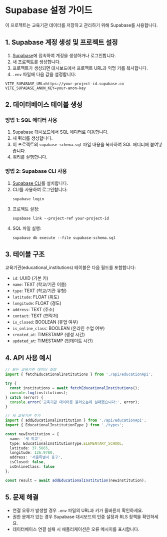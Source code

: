 # Supabase 설정 가이드

이 프로젝트는 교육기관 데이터를 저장하고 관리하기 위해 Supabase를 사용합니다.

## 1. Supabase 계정 생성 및 프로젝트 설정

1. [Supabase](https://supabase.com)에 접속하여 계정을 생성하거나 로그인합니다.
2. 새 프로젝트를 생성합니다.
3. 프로젝트가 생성되면 대시보드에서 프로젝트 URL과 익명 키를 복사합니다.
4. `.env` 파일에 다음 값을 설정합니다:

```
VITE_SUPABASE_URL=https://your-project-id.supabase.co
VITE_SUPABASE_ANON_KEY=your-anon-key
```

## 2. 데이터베이스 테이블 생성

### 방법 1: SQL 에디터 사용

1. Supabase 대시보드에서 SQL 에디터로 이동합니다.
2. 새 쿼리를 생성합니다.
3. 이 프로젝트의 `supabase-schema.sql` 파일 내용을 복사하여 SQL 에디터에 붙여넣습니다.
4. 쿼리를 실행합니다.

### 방법 2: Supabase CLI 사용

1. [Supabase CLI](https://supabase.com/docs/reference/cli/introduction)를 설치합니다.
2. CLI를 사용하여 로그인합니다:
   ```
   supabase login
   ```
3. 프로젝트 설정:
   ```
   supabase link --project-ref your-project-id
   ```
4. SQL 파일 실행:
   ```
   supabase db execute --file supabase-schema.sql
   ```

## 3. 테이블 구조

교육기관(educational_institutions) 테이블은 다음 필드를 포함합니다:

- `id`: UUID (기본 키)
- `name`: TEXT (학교/기관 이름)
- `type`: TEXT (학교/기관 유형)
- `latitude`: FLOAT (위도)
- `longitude`: FLOAT (경도)
- `address`: TEXT (주소)
- `contact`: TEXT (연락처)
- `is_closed`: BOOLEAN (휴업 여부)
- `is_online_class`: BOOLEAN (온라인 수업 여부)
- `created_at`: TIMESTAMP (생성 시간)
- `updated_at`: TIMESTAMP (업데이트 시간)

## 4. API 사용 예시

```typescript
// 모든 교육기관 데이터 조회
import { fetchEducationalInstitutions } from './api/educationApi';

try {
  const institutions = await fetchEducationalInstitutions();
  console.log(institutions);
} catch (error) {
  console.error('교육기관 데이터를 불러오는데 실패했습니다:', error);
}

// 새 교육기관 추가
import { addEducationalInstitution } from './api/educationApi';
import { EducationalInstitutionType } from './types';

const newInstitution = {
  name: '새 학교',
  type: EducationalInstitutionType.ELEMENTARY_SCHOOL,
  latitude: 37.5665,
  longitude: 126.9780,
  address: '서울특별시 중구',
  isClosed: false,
  isOnlineClass: false
};

const result = await addEducationalInstitution(newInstitution);
```

## 5. 문제 해결

- 연결 오류가 발생할 경우 `.env` 파일의 URL과 키가 올바른지 확인하세요.
- 권한 문제가 있는 경우 Supabase 대시보드의 인증 설정과 RLS 정책을 확인하세요.
- 데이터베이스 연결 실패 시 애플리케이션은 오류 메시지를 표시합니다. 